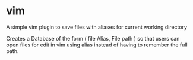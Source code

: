 # vim
A simple vim plugin to save files with aliases for current working directory

Creates a Database of the form ( file Alias, File path ) so that users can open files for edit in vim using alias instead of having to remember the full path.


